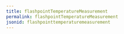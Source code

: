```yaml
---
title: flashpointTemperatureMeasurement
permalink: flashpointTemperatureMeasurement
jsonid: flashpointtemperaturemeasurement
---
```

